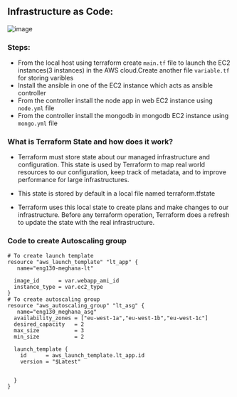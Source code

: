 
## Infrastructure as Code:

![image](https://user-images.githubusercontent.com/97250268/202718791-505c8e7a-a1ef-4f0e-abef-b5cf03de6633.png)

### Steps:

- From the local host using terraform create `main.tf` file to launch the EC2 instances(3 instances) in the AWS cloud.Create another file `variable.tf` for storing varibles
- Install the ansible  in one of the EC2 instance which acts as ansible controller
- From the controller install the node app in web EC2 instance using `node.yml` file
- From the controller install the mongodb  in mongodb EC2 instance using `mongo.yml` file

### What is Terraform State and how does it work?

- Terraform must store state about our managed infrastructure and configuration. This state is used by Terraform to map real world resources to our configuration, keep track of metadata, and to improve performance for large infrastructures.

- This state is stored by default in a local file named terraform.tfstate

- Terraform uses this local state to create plans and make changes to our infrastructure. Before any terraform operation, Terraform does a refresh to update the state with the real infrastructure.

### Code to create Autoscaling group
```
# To create launch template
resource "aws_launch_template" "lt_app" {
   name="eng130-meghana-lt"

  image_id      = var.webapp_ami_id
  instance_type = var.ec2_type
}
# To create autoscaling group
resource "aws_autoscaling_group" "lt_asg" {
   name="eng130_meghana_asg"
  availability_zones = ["eu-west-1a","eu-west-1b","eu-west-1c"]
  desired_capacity   = 2
  max_size           = 3
  min_size           = 2

  launch_template {
    id      = aws_launch_template.lt_app.id
    version = "$Latest"


  }
}

```

